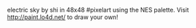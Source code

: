 electric sky by shi in 48x48 #pixelart using the NES palette. Visit http://paint.lo4d.net/ to draw your own! 